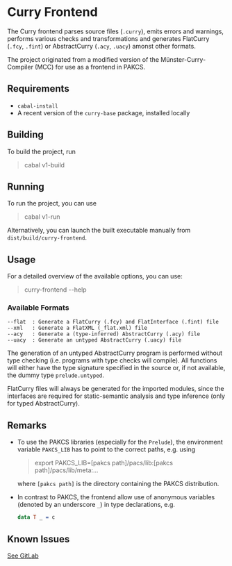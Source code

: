 # Curry Frontend

The Curry frontend parses source files (`.curry`), emits errors and
warnings, performs various checks and transformations and 
generates FlatCurry (`.fcy`, `.fint`) or AbstractCurry (`.acy`, `.uacy`) amonst other formats.

The project originated from a modified version of the
Münster-Curry-Compiler (MCC) for use as a frontend in PAKCS.

## Requirements

* `cabal-install`
* A recent version of the `curry-base` package, installed locally

## Building

To build the project, run

> cabal v1-build

## Running

To run the project, you can use

> cabal v1-run

Alternatively, you can launch the built executable manually from `dist/build/curry-frontend`.

## Usage

For a detailed overview of the available options, you can use:

> curry-frontend --help

### Available Formats

```
--flat  : Generate a FlatCurry (.fcy) and FlatInterface (.fint) file
--xml   : Generate a FlatXML (_flat.xml) file
--acy   : Generate a (type-inferred) AbstractCurry (.acy) file
--uacy  : Generate an untyped AbstractCurry (.uacy) file
```

The generation of an untyped AbstractCurry program is performed without
type checking (i.e. programs with type checks will compile). All functions
will either have the type signature specified in the source or, if not
available, the dummy type `prelude.untyped`.

FlatCurry files will always be generated for the imported modules,
since the interfaces are required for static-semantic analysis and type
inference (only for typed AbstractCurry).

## Remarks

- To use the PAKCS libraries (especially for the `Prelude`), the environment
  variable `PAKCS_LIB` has to point to the correct paths, e.g. using
  
  > export PAKCS_LIB=[pakcs path]/pacs/lib:[pakcs path]/pacs/lib/meta:...

  where `[pakcs path]` is the directory containing the PAKCS distribution.

- In contrast to PAKCS, the frontend allow use of anonymous variables
  (denoted by an underscore `_`) in type declarations, e.g.
  
  ```curry
  data T _ = c
  ```

## Known Issues

[See GitLab](https://git.ps.informatik.uni-kiel.de/curry/curry-frontend/-/issues)

